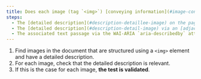 ```yaml
---
title: Does each image (tag `<img>`) [conveying information](#image-conveying-information), with a [detailed description](#description-detaillee-image), meet these conditions?
steps:
  - The [detailed description](#description-detaillee-image) on the page and indicated by the [text alternative](#alternative-text-image) is relevant.
  - The [detailed description](#description-detail-image) via an [adjacent link or button](#adjacent-link-or-button) is relevant.
  - The associated text passage via the WAI-ARIA `aria-describedby` attribute is relevant.
---
```


1. Find images in the document that are structured using a `<img>` element and have a detailed description.
2. For each image, check that the detailed description is relevant.
3. If this is the case for each image, **the test is validated**.
